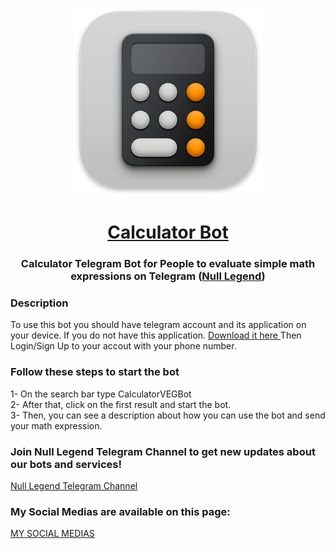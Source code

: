 <p align="center"> <img src="https://github.com/ArtinMoghadasi/CalculatorBot/blob/main/CalculatorBot.png" height="300" width="300"/></p>
<h1 align="center"> <a href="https://www.t.me/CalculatorLegendBot"> Calculator Bot </a> </h1>
<h3 align="center"> Calculator Telegram Bot for People to evaluate simple math expressions on Telegram (<a href="https://www.t.me/NullLegend01">Null Legend</a>)</h3>
<h3> Description </h3>
To use this bot you should have telegram account and its application on your device.
If you do not have this application. <a href="https://telegram.org/apps"> Download it here </a>
Then Login/Sign Up to your accout with your phone number.

<h3> Follow these steps to start the bot </h3>
1- On the search bar type CalculatorVEGBot </br>
2- After that, click on the first result and start the bot. </br>
3- Then, you can see a description about how you can use the bot and send your math expression.

<h3> Join Null Legend Telegram Channel to get new updates about our bots and services!</h3>
<a href="https://www.t.me/NullLegend01"> Null Legend Telegram Channel </a>

<h3> My Social Medias are available on this page: </h3>
<a href="https://www.zil.ink/ArtinMoghadasi">MY SOCIAL MEDIAS</a> 



